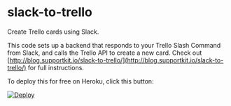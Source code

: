 # slack-to-trello
Create Trello cards using Slack.

This code sets up a backend that responds to your Trello Slash Command from Slack, and calls the Trello API to create a new card. Check out [http://blog.supportkit.io/slack-to-trello/](http://blog.supportkit.io/slack-to-trello/) for full instructions.

To deploy this for free on Heroku, click this button:

[![Deploy](https://www.herokucdn.com/deploy/button.png)](https://heroku.com/deploy)